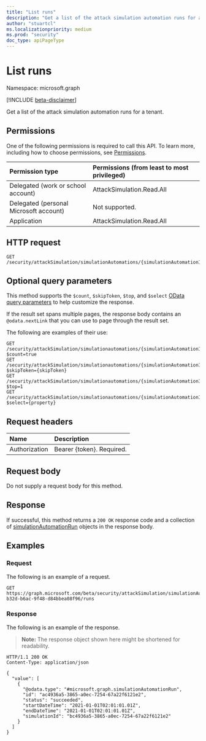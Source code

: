 ```yaml
---
title: "List runs"
description: "Get a list of the attack simulation automation runs for a tenant."
author: "stuartcl"
ms.localizationpriority: medium
ms.prod: "security"
doc_type: apiPageType
---
```


# List runs
Namespace: microsoft.graph

[!INCLUDE [beta-disclaimer](../../includes/beta-disclaimer.md)]

Get a list of the attack simulation automation runs for a tenant.

## Permissions
One of the following permissions is required to call this API. To learn more, including how to choose permissions, see [Permissions](/graph/permissions-reference).

| Permission type                        | Permissions (from least to most privileged) |
|:---------------------------------------|:--------------------------------------------|
| Delegated (work or school account)     | AttackSimulation.Read.All                   |
| Delegated (personal Microsoft account) | Not supported.                              |
| Application                            | AttackSimulation.Read.All                   |

## HTTP request

<!-- {
  "blockType": "ignored"
}
-->
``` http
GET /security/attackSimulation/simulationAutomations/{simulationAutomationId}/runs
```

## Optional query parameters
This method supports the `$count`, `$skipToken`, `$top`, and `$select` [OData query parameters](/graph/query-parameters) to help customize the response.

If the result set spans multiple pages, the response body contains an `@odata.nextLink` that you can use to page through the result set.

The following are examples of their use:

<!-- {
  "blockType": "ignored"
}
-->
``` http
GET /security/attackSimulation/simulationautomations/{simulationAutomationId}/runs?$count=true
GET /security/attackSimulation/simulationautomations/{simulationAutomationId}/runs?$skipToken={skipToken}
GET /security/attackSimulation/simulationautomations/{simulationAutomationId}/runs?$top=1
GET /security/attackSimulation/simulationautomations/{simulationAutomationId}/runs?$select={property}
```

## Request headers
|Name|Description|
|:---|:---|
|Authorization|Bearer {token}. Required.|

## Request body
Do not supply a request body for this method.

## Response

If successful, this method returns a `200 OK` response code and a collection of [simulationAutomationRun](../resources/simulationautomationrun.md) objects in the response body.

## Examples

### Request

The following is an example of a request.


<!-- {
  "blockType": "request",
  "name": "list_simulationautomationrun"
}
-->
``` http
GET https://graph.microsoft.com/beta/security/attackSimulation/simulationAutomations/fbad62b0-b32d-b6ac-9f48-d84bbea08f96/runs
```
### Response


The following is an example of the response.

>**Note:** The response object shown here might be shortened for readability.
<!-- {
  "blockType": "response",
  "truncated": true,
  "@odata.type": "microsoft.graph.simulationAutomationRun",
  "isCollection": true
}
-->
``` http
HTTP/1.1 200 OK
Content-Type: application/json

{
  "value": [
    {
      "@odata.type": "#microsoft.graph.simulationAutomationRun",
      "id": "ac4936a5-3865-a0ec-7254-67a22f6121e2",
      "status": "succeeded",
      "startDateTime": "2021-01-01T02:01:01.01Z",
      "endDateTime": "2021-01-01T02:01:01.01Z",
      "simulationId": "bc4936a5-3865-a0ec-7254-67a22f6121e2"
    }
  ]
}
```

